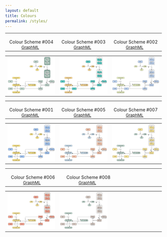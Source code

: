 ```yaml
---
layout: default
title: Colours
permalink: /styles/
---
```



<table>
    <tr valign="bottom">
      <td style="width: 300px;" align="center"><br />Colour Scheme #004<br /><font size="2">
<a href="/images/colours/CS004.graphml">GraphML</a> &nbsp;
</font></td>
      <td style="width: 300px;" align="center"><br />Colour Scheme #003<br /><font size="2">
<a href="/images/colours/CS003.graphml">GraphML</a> &nbsp;
</font></td>
      <td style="width: 300px;" align="center"><br />Colour Scheme #002<br /><font size="2">
<a href="/images/colours/CS002.graphml">GraphML</a> &nbsp;
</font></td>
    </tr>
</table>
<table>
    <tr>
      <td style="width: 300px;" align="center"><img src="/images/colours/CS004.png" style="width: 250px;"/></td>
      <td style="width: 300px;" align="center"><img src="/images/colours/CS003.png" style="width: 250px;"/></td>
      <td style="width: 300px;" align="center"><img src="/images/colours/CS002.png" style="width: 250px;"/></td>
    </tr>
</table>

<table>
    <tr valign="bottom">
      <td style="width: 300px;" align="center"><br />Colour Scheme #001<br /><font size="2">
<a href="/images/colours/CS001.graphml">GraphML</a> &nbsp;
</font></td>
      <td style="width: 300px;" align="center"><br />Colour Scheme #005<br /><font size="2">
<a href="/images/colours/CS005.graphml">GraphML</a> &nbsp;
</font></td>
      <td style="width: 300px;" align="center"><br />Colour Scheme #007<br /><font size="2">
<a href="/images/colours/CS007.graphml">GraphML</a> &nbsp;
</font></td>
    </tr>
</table>
<table>
    <tr>
      <td style="width: 300px;" align="center"><img src="/images/colours/CS001.png" style="width: 250px;"/></td>
      <td style="width: 300px;" align="center"><img src="/images/colours/CS005.png" style="width: 250px;"/></td>
      <td style="width: 300px;" align="center"><img src="/images/colours/CS007.png" style="width: 250px;"/></td>
    </tr>
</table>

<table>
    <tr valign="bottom">
      <td style="width: 300px;" align="center"><br />Colour Scheme #006<br /><font size="2">
<a href="/images/colours/CS006.graphml">GraphML</a> &nbsp;
</font></td>
      <td style="width: 300px;" align="center"><br />Colour Scheme #008<br /><font size="2">
<a href="/images/colours/CS008.graphml">GraphML</a> &nbsp;
</font></td>
      <td style="width: 300px;" align="center"><br /> </td>
    </tr>
</table>
<table>
    <tr>
      <td style="width: 300px;" align="center"><img src="/images/colours/CS006.png" style="width: 250px;"/></td>
      <td style="width: 300px;" align="center"><img src="/images/colours/CS008.png" style="width: 250px;"/></td>
      <td style="width: 300px;" align="center"> </td>
    </tr>
</table>

